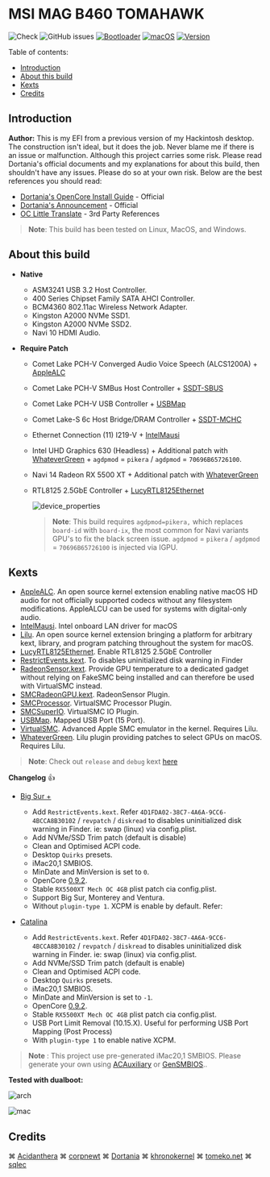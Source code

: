 # MSI MAG B460 TOMAHAWK

![Check](https://img.shields.io/badge/Status-Pass-brightgreen)
![GitHub issues](https://img.shields.io/github/issues/theofficialcopypaste/ASRockB460MSL-OC?color=blue&label=Issues)
[![Bootloader](https://img.shields.io/badge/Bootloader-OpenCore-yellow)](https://github.com/theofficialcopypaste/ASRockB460MSL-OC/releases)
[![macOS](https://img.shields.io/badge/Compatible-Catalina/Monterey/Ventura-orange)](https://www.apple.com/ge/macos/monterey/)
[![Version](https://img.shields.io/badge/Version-0.9.0-white)](https://github.com/acidanthera/OpenCorePkg/releases)

Table of contents:

- [Introduction](#introduction)
- [About this build](#about-this-build)
- [Kexts](#kexts)
- [Credits](#credits)

## Introduction

**Author:** This is my EFI from a previous version of my Hackintosh desktop. The construction isn't ideal, but it does the job. Never blame me if there is an issue or malfunction.   Although this project carries some risk. Please read Dortania's official documents and my explanations for about this build, then shouldn't have any issues. Please do so at your own risk. Below are the best references you should read:

- [Dortania's OpenCore Install Guide](https://dortania.github.io/OpenCore-Install-Guide/) - Official
- [Dortania's Announcement](https://dortania.github.io/) - Official
- [OC Little Translate](https://github.com/5T33Z0/OC-Little-Translated) - 3rd Party References

> **Note**: This build has been tested on Linux, MacOS, and Windows.

## About this build

- **Native**
  - ASM3241 USB 3.2 Host Controller.
  - 400 Series Chipset Family SATA AHCI Controller.
  - BCM4360 802.11ac Wireless Network Adapter.
  - Kingston A2000 NVMe SSD1.
  - Kingston A2000 NVMe SSD2.
  - Navi 10 HDMI Audio.

- **Require Patch**
  - Comet Lake PCH-V Converged Audio Voice Speech (ALCS1200A) + [AppleALC](https://github.com/acidanthera/AppleALC)
  - Comet Lake PCH-V SMBus Host Controller + [SSDT-SBUS](https://dortania.github.io/Getting-Started-With-ACPI/Universal/smbus.html)
  - Comet Lake PCH-V USB Controller + [USBMap](https://github.com/USBToolBox/tool)
  - Comet Lake-S 6c Host Bridge/DRAM Controller + [SSDT-MCHC](https://dortania.github.io/Getting-Started-With-ACPI/Universal/smbus.html)
  - Ethernet Connection (11) I219-V + [IntelMausi](https://github.com/acidanthera/IntelMausi)
  - Intel UHD Graphics 630 (Headless) + Additional patch with [WhateverGreen](https://github.com/acidanthera/WhateverGreen) + `agdpmod` = `pikera` / `agdpmod` = `70696B65726100`.
  - Navi 14 Radeon RX 5500 XT + Additional patch with [WhateverGreen](https://github.com/acidanthera/WhateverGreen)
  - RTL8125 2.5GbE Controller + [LucyRTL8125Ethernet](https://github.com/Mieze/LucyRTL8125Ethernet)

    ![device_properties](https://github.com/iamyounix/msimagb460_tomahawk/assets/72515939/f5cd940f-00de-4c38-b1a3-0d4fca85d351)

    > **Note**: This build requires `agdpmod=pikera,` which replaces `board-id` with `board-ix`, the most common for Navi variants GPU's to fix the black screen issue. `agdpmod` = `pikera` / `agdpmod` = `70696B65726100` is injected via IGPU.

## Kexts

- [AppleALC](https://github.com/acidanthera/AppleALC). An open source kernel extension enabling native macOS HD audio for not officially supported codecs without any filesystem modifications. AppleALCU can be used for systems with digital-only audio.
- [IntelMausi](https://github.com/acidanthera/IntelMausi). Intel onboard LAN driver for macOS
- [Lilu](https://github.com/acidanthera/Lilu). An open source kernel extension bringing a platform for arbitrary kext, library, and program patching throughout the system for macOS.
- [LucyRTL8125Ethernet](https://github.com/Mieze/LucyRTL8125Ethernet). Enable RTL8125 2.5GbE Controller
- [RestrictEvents.kext](https://github.com/acidanthera/RestrictEvents). To disables uninitialized disk warning in Finder
- [RadeonSensor.kext](https://github.com/aluveitie/RadeonSensor). Provide GPU temperature to a dedicated gadget without relying on FakeSMC being installed and can therefore be used with VirtualSMC instead.
- [SMCRadeonGPU.kext](https://github.com/aluveitie/RadeonSensor). RadeonSensor Plugin.
- [SMCProcessor](https://github.com/acidanthera/VirtualSMC). VirtualSMC Processor Plugin.
- [SMCSuperIO](https://github.com/acidanthera/VirtualSMC). VirtualSMC IO Plugin.
- [USBMap](https://github.com/USBToolBox/tool). Mapped USB Port (15 Port).
- [VirtualSMC](https://github.com/acidanthera/VirtualSMC). Advanced Apple SMC emulator in the kernel. Requires Lilu.
- [WhateverGreen](https://github.com/acidanthera/WhateverGreen). Lilu plugin providing patches to select GPUs on macOS. Requires Lilu.

> **Note**: Check out `release` and `debug` kext [here](https://dortania.github.io/builds/)

**Changelog** 👍

- [Big Sur +](https://github.com/iamyounix/msimagb460_tomahawk/releases/download/Release/bigsur+_0.9.2.zip)
  - Add `RestrictEvents.kext`. Refer `4D1FDA02-38C7-4A6A-9CC6-4BCCA8B30102` / `revpatch`  / `diskread` to disables uninitialized disk warning in Finder. ie: swap (linux) via config.plist.
  - Add NVMe/SSD Trim patch (default is disable)
  - Clean and Optimised ACPI code.
  - Desktop `Quirks` presets.
  - iMac20,1 SMBIOS.
  - MinDate and MinVersion is set to `0`.
  - OpenCore [0.9.2](https://github.com/acidanthera/OpenCorePkg/releases).
  - Stable `RX5500XT Mech OC 4GB` plist patch cia config.plist.
  - Support Big Sur, Monterey and Ventura.
  - Without `plugin-type 1`. XCPM is enable by default. Refer:

- [Catalina](https://github.com/iamyounix/msimagb460_tomahawk/releases/download/Release/catalina_0.9.2.zip)
  - Add `RestrictEvents.kext`. Refer `4D1FDA02-38C7-4A6A-9CC6-4BCCA8B30102` / `revpatch`  / `diskread` to disables uninitialized disk warning in Finder. ie: swap (linux) via config.plist.
  - Add NVMe/SSD Trim patch (default is enable)
  - Clean and Optimised ACPI code.
  - Desktop `Quirks` presets.
  - iMac20,1 SMBIOS.
  - MinDate and MinVersion is set to `-1`.
  - OpenCore [0.9.2](https://github.com/acidanthera/OpenCorePkg/releases).
  - Stable `RX5500XT Mech OC 4GB` plist patch cia config.plist.
  - USB Port Limit Removal (10.15.X). Useful for performing USB Port Mapping (Post Process)
  - With `plugin-type 1` to enable native XCPM.

> **Note** : This project use pre-generated iMac20,1 SMBIOS. Please generate your own using [ACAuxiliary](https://github.com/ic005k/OCAuxiliaryTools) or [GenSMBIOS](https://github.com/corpnewt/GenSMBIOS)..

**Tested with dualboot:**

![arch](https://github.com/iamyounix/msimagb460_tomahawk/assets/72515939/42d2b969-9b29-41a8-adc6-8bcaeae8bd0c)

![mac](https://github.com/iamyounix/msimagb460_tomahawk/assets/72515939/b5fda91a-ac01-42b3-8312-168cbbbd0bc0)

## Credits

⌘ [Acidanthera](https://github.com/acidanthera/) ⌘ [corpnewt](https://github.com/corpnewt) ⌘ [Dortania](https://github.com/dortania) ⌘ [khronokernel](https://github.com/khronokernel) ⌘ [tomeko.net](http://tomeko.net/index.php?lang=en) ⌘ [sqlec](https://apple.sqlsec.com/6-%E5%AE%9E%E7%94%A8%E5%A7%BF%E5%8A%BF/)
